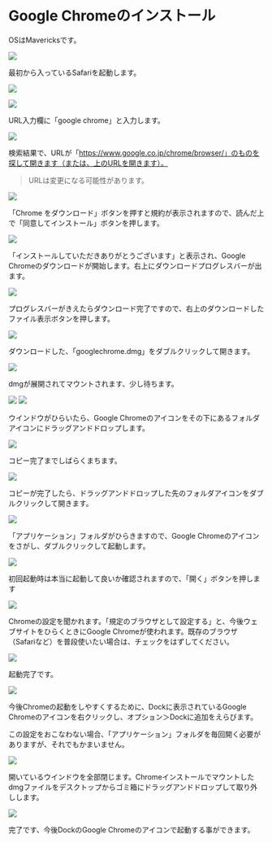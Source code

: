 # Google Chromeのインストール

OSはMavericksです。

![](2014-08-09_6.37.48.jpg)

最初から入っているSafariを起動します。

![](2014-08-09_6.37.52.jpg)

![](2014-08-09_6.37.59.jpg)

URL入力欄に「google chrome」と入力します。

![](2014-08-09_6.38.15.jpg)

検索結果で、URLが「https://www.google.co.jp/chrome/browser/」のものを探して開きます（または、上のURLを開きます）。

> URLは変更になる可能性があります。

![](2014-08-09_6.38.20.jpg)

「Chrome をダウンロード」ボタンを押すと規約が表示されますので、読んだ上で「同意してインストール」ボタンを押します。

![](2014-08-09_6.38.23.jpg)

「インストールしていただきありがとうございます」と表示され、Google Chromeのダウンロードが開始します。右上にダウンロードプログレスバーが出ます。

[](2014-08-09_6.38.26.jpg)
[](2014-08-09_6.38.28.jpg)
[](2014-08-09_6.38.35.jpg)
![](2014-08-09_6.38.38.jpg)

プログレスバーがきえたらダウンロード完了ですので、右上のダウンロードしたファイル表示ボタンを押します。

![](2014-08-09_6.38.40.jpg)

ダウンロードした、「googlechrome.dmg」をダブルクリックして開きます。

![](2014-08-09_6.38.50.jpg)

dmgが展開されてマウントされます、少し待ちます。

![](2014-08-09_6.39.05.jpg)
![](2014-08-09_6.39.07.jpg)

ウインドウがひらいたら、Google Chromeのアイコンをその下にあるフォルダアイコンにドラッグアンドドロップします。

![](2014-08-09_6.39.14.jpg)

コピー完了までしばらくまちます。

![](2014-08-09_6.39.26.jpg)

コピーが完了したら、ドラッグアンドドロップした先のフォルダアイコンをダブルクリックして開きます。

[](2014-08-09_6.39.31.jpg)
![](2014-08-09_6.39.35.jpg)

「アプリケーション」フォルダがひらきますので、Google Chromeのアイコンをさがし、ダブルクリックして起動します。

![](2014-08-09_6.39.40.jpg)

初回起動時は本当に起動して良いか確認されますので、「開く」ボタンを押します

![](2014-08-09_6.39.47.jpg)

Chromeの設定を聞かれます。「規定のブラウザとして設定する」と、今後ウェブサイトをひらくときにGoogle Chromeが使われます。既存のブラウザ（Safariなど）を普段使いたい場合は、チェックをはずしてください。

![](2014-08-09_6.39.56.jpg)

起動完了です。

![](2014-08-09_6.40.01.jpg)

今後Chromeの起動をしやすくするために、Dockに表示されているGoogle Chromeのアイコンを右クリックし、オプション＞Dockに追加をえらびます。

この設定をおこなわない場合、「アプリケーション」フォルダを毎回開く必要がありますが、それでもかまいません。

[](2014-08-09_6.40.16.jpg)
![](2014-08-09_6.40.27.jpg)

開いているウインドウを全部閉じます。Chromeインストールでマウントしたdmgファイルをデスクトップからゴミ箱にドラッグアンドドロップして取り外しします。

![](2014-08-09_6.40.34.jpg)

完了です、今後DockのGoogle Chromeのアイコンで起動する事ができます。
